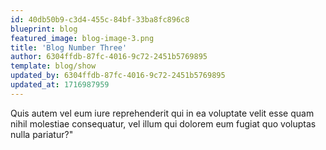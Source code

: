 ```yaml
---
id: 40db50b9-c3d4-455c-84bf-33ba8fc896c8
blueprint: blog
featured_image: blog-image-3.png
title: 'Blog Number Three'
author: 6304ffdb-87fc-4016-9c72-2451b5769895
template: blog/show
updated_by: 6304ffdb-87fc-4016-9c72-2451b5769895
updated_at: 1716987959
---
```

Quis autem vel eum iure reprehenderit qui in ea voluptate velit esse quam nihil molestiae consequatur, vel illum qui dolorem eum fugiat quo voluptas nulla pariatur?"